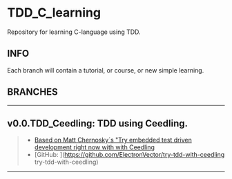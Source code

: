 # TDD_C_learning
Repository for learning C-language using TDD.

## INFO
Each branch will contain a tutorial, or course, or new simple learning.

## BRANCHES

---
v0.0.TDD_Ceedling: TDD using Ceedling. 
---
> * [Based on Matt Chernosky´s "Try embedded test driven development right now with with Ceedling](http://www.electronvector.com/blog/try-embedded-test-driven-development-right-now-with-ceedling "Matt Chernosky's Test-First Embedded Software using Ceedling")
> * [GitHub: ](https://github.com/ElectronVector/try-tdd-with-ceedling try-tdd-with-ceedling)
***
